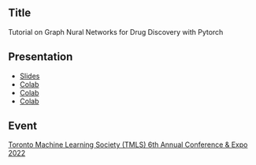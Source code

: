 ## Title

Tutorial on Graph Nural Networks for Drug Discovery with Pytorch

## Presentation

- [Slides](https://github.com/NasimAbdollahi/Talks/blob/master/TMLS%202022/Slides.pdf)
- [Colab]()
- [Colab]()
- [Colab]()

## Event

[Toronto Machine Learning Society (TMLS) 6th Annual Conference & Expo 2022](https://www.torontomachinelearning.com/)

